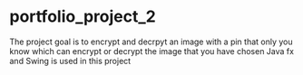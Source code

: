 # portfolio_project_2
The project goal is to encrypt and decrpyt an image with a pin that only you know which can encrypt or decrypt the image that you have chosen 
Java fx and Swing is used in this project
